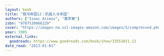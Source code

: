 ```yaml
---
layout: book
title: "银河帝国12：机器人与帝国"
authors: ["Isaac Asimov", "葉李華"]
isbn: "9787539966229"
cover: "https://images-na.ssl-images-amazon.com/images/S/compressed.photo.goodreads.com/books/1696341085i/33551021.jpg"
year: 1985
external_links:
  goodreads: https://www.goodreads.com/book/show/33551021-12
date_read: "2013-01-01"
---
```

